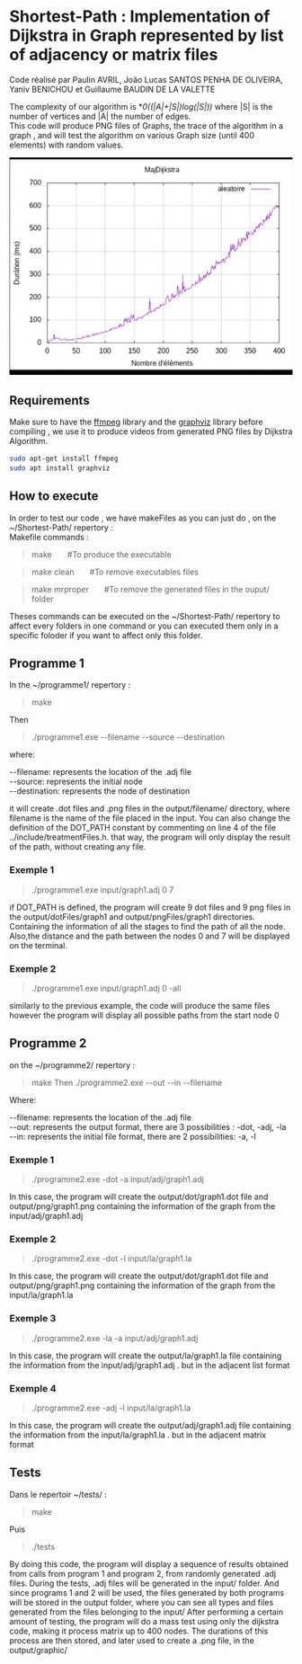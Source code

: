 # Shortest-Path : Implementation of Dijkstra in Graph represented by list of adjacency or matrix files

Code réalisé par Paulin AVRIL, João Lucas SANTOS PENHA DE OLIVEIRA, Yaniv BENICHOU et Guillaume BAUDIN DE LA VALETTE

The complexity of our algorithm is **0((|A|+|S|)*log(|S|))** where |S| is the number of vertices and |A| the number of edges. <br>
This code will produce PNG files of Graphs, the trace of the algorithm in a graph , and will test the algorithm on various Graph size (until 400 elements) with random values. <br>

![experimental complexity](livrable/complexite_experimental.jpeg) 
## Requirements 
Make sure to have the [ffmpeg](https://ffmpeg.org/) library and the [graphviz](https://graphviz.org/) library before compiling , we use it to produce videos from generated PNG files by Dijkstra Algorithm. 
``` bash
sudo apt-get install ffmpeg  
sudo apt install graphviz 
```

## How to execute
In order to test our code , we have makeFiles as you can just do , on the ~/Shortest-Path/ repertory : <br>
Makefile commands : 

> make   &nbsp;&nbsp;&nbsp;&nbsp;&nbsp;&nbsp;#To produce the executable 

> make clean   &nbsp;&nbsp;&nbsp;&nbsp;&nbsp;&nbsp;#To remove executables files

> make mrproper   &nbsp;&nbsp;&nbsp;&nbsp;&nbsp;&nbsp;#To remove the generated files in the ouput/ folder

Theses commands can be executed on the ~/Shortest-Path/ repertory to affect every folders in one command or you can executed them only in a specific foloder if you want to affect only this folder.

## Programme 1
In the ~/programme1/ repertory :

> make   

Then

> ./programme1.exe --filename --source --destination

where:

--filename: represents the location of the .adj file <br>
--source: represents the initial node <br>
--destination: represents the node of destination <br>

it will create .dot files and .png files in the output/filename/ directory, where filename is the name of the file placed in the input.
You can also change the definition of the DOT_PATH constant by commenting on line 4 of the file ../include/treatmentFiles.h. that way, the program will only display the result of the path, without creating any file.

### Exemple 1

>./programme1.exe input/graph1.adj 0 7

if DOT_PATH is defined, the program will create 9 dot files and 9 png files in the output/dotFiles/graph1 and output/pngFiles/graph1 directories. Containing the information of all the stages to find the path of all the node. <br>
Also,the distance and the path between the nodes 0 and 7 will be displayed on the terminal.

### Exemple 2

>./programme1.exe input/graph1.adj 0 -all

similarly to the previous example, the code will produce the same files however the program will display all possible paths from the start node 0

## Programme 2
on the  ~/programme2/ repertory : 
> make 
Then
> ./programme2.exe --out --in --filename

Where:

--filename: represents the location of the .adj file <br>
--out: represents the output format, there are 3 possibilities : -dot, -adj, -la <br>
--in: represents the initial file format, there are 2 possibilities: -a, -l <br>
### Exemple 1

>./programme2.exe -dot -a input/adj/graph1.adj

In this case, the program will create the output/dot/graph1.dot file and output/png/graph1.png containing the information of the graph from the input/adj/graph1.adj 
### Exemple 2

>./programme2.exe -dot -l input/la/graph1.la

In this case, the program will create the output/dot/graph1.dot file and output/png/graph1.png containing the information of the graph from the input/la/graph1.la 

### Exemple 3

>./programme2.exe -la -a input/adj/graph1.adj

In this case, the program will create the output/la/graph1.la file containing the information from the input/adj/graph1.adj . but in the adjacent list format

### Exemple 4

>./programme2.exe -adj -l input/la/graph1.la

In this case, the program will create the output/adj/graph1.adj file containing the information from the input/la/graph1.la . but in the adjacent matrix format


## Tests
Dans le repertoir ~/tests/ :

> make

Puis

> ./tests

By doing this code, the program will display a sequence of results obtained from calls from program 1 and program 2, from randomly generated .adj files.
During the tests, .adj files will be generated in the input/ folder. And since programs 1 and 2 will be used, the files generated by both programs will be stored in the output folder, where you can see all types and files generated from the files belonging to the input/
After performing a certain amount of testing, the program will do a mass test using only the dijkstra code, making it process matrix up to 400 nodes. The durations of this process are then stored, and later used to create a .png file, in the output/graphic/
